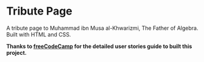 # Tribute Page
A tribute page to Muhammad ibn Musa al-Khwarizmi, The Father of Algebra. Built with HTML and CSS.

**Thanks to [freeCodeCamp](https://www.freecodecamp.org/) for the detailed user stories guide to built this project.**
